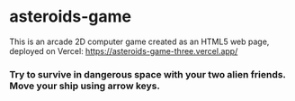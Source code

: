 # asteroids-game

This is an arcade 2D computer game created as an HTML5 web page, deployed on Vercel:  https://asteroids-game-three.vercel.app/

### Try to survive in dangerous space with your two alien friends. Move your ship using arrow keys.
